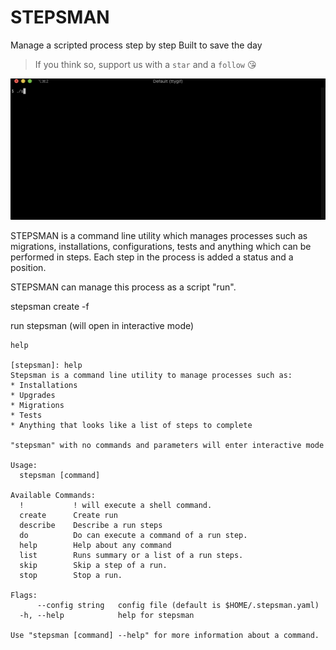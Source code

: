 # STEPSMAN
Manage a scripted process step by step
Built to save the day
> If you think so, support us with a `star` and a `follow` 😘 

[![demo](https://github.com/fortify500/assets/raw/master/stepsman.gif)](https://github.com/c-bata/kube-prompt)

STEPSMAN is a command line utility which manages processes such as migrations, installations, configurations, tests and anything which can be performed in steps. Each step in the process is added a status and a position.

STEPSMAN can manage this process as a script "run".

stepsman create -f <file name> 

run stepsman (will open in interactive mode)
```
help

[stepsman]: help
Stepsman is a command line utility to manage processes such as:
* Installations
* Upgrades
* Migrations
* Tests
* Anything that looks like a list of steps to complete

"stepsman" with no commands and parameters will enter interactive mode

Usage:
  stepsman [command]

Available Commands:
  !           ! will execute a shell command.
  create      Create run
  describe    Describe a run steps
  do          Do can execute a command of a run step.
  help        Help about any command
  list        Runs summary or a list of a run steps.
  skip        Skip a step of a run.
  stop        Stop a run.

Flags:
      --config string   config file (default is $HOME/.stepsman.yaml)
  -h, --help            help for stepsman

Use "stepsman [command] --help" for more information about a command.
```